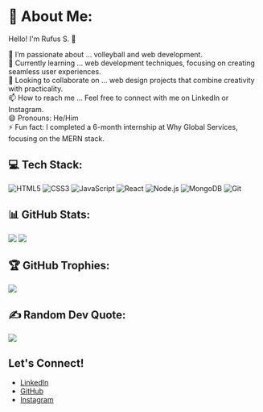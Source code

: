 # 💫 About Me:
Hello! I'm Rufus S. 👋

👀 I’m passionate about ... volleyball and web development.  
🌱 Currently learning ... web development techniques, focusing on creating seamless user experiences.  
💞️ Looking to collaborate on ... web design projects that combine creativity with practicality.  
📫 How to reach me ... Feel free to connect with me on LinkedIn or Instagram.  
😄 Pronouns: He/Him  
⚡ Fun fact: I completed a 6-month internship at Why Global Services, focusing on the MERN stack.

## 💻 Tech Stack:
![HTML5](https://img.shields.io/badge/-HTML5-E34F26?style=flat-square&logo=html5&logoColor=white)
![CSS3](https://img.shields.io/badge/-CSS3-1572B6?style=flat-square&logo=css3&logoColor=white)
![JavaScript](https://img.shields.io/badge/-JavaScript-F7DF1E?style=flat-square&logo=javascript&logoColor=black)
![React](https://img.shields.io/badge/-React-61DAFB?style=flat-square&logo=react&logoColor=black)
![Node.js](https://img.shields.io/badge/-Node.js-339933?style=flat-square&logo=node.js&logoColor=white)
![MongoDB](https://img.shields.io/badge/-MongoDB-47A248?style=flat-square&logo=mongodb&logoColor=white)
![Git](https://img.shields.io/badge/-Git-F05032?style=flat-square&logo=git&logoColor=white)

## 📊 GitHub Stats:
![](https://github-readme-stats.vercel.app/api?username=rufus005&theme=radical&hide_border=false&include_all_commits=true&count_private=true)
![](https://github-readme-streak-stats.herokuapp.com/?user=rufus005&theme=radical&hide_border=false)

## 🏆 GitHub Trophies:
![](https://github-profile-trophy.vercel.app/?username=rufus005&theme=radical&no-frame=false&no-bg=false&margin-w=4)

## ✍️ Random Dev Quote:
![](https://quotes-github-readme.vercel.app/api?type=horizontal&theme=radical)

## Let's Connect!
- [LinkedIn](https://www.linkedin.com/in/rufus005)  
- [GitHub](https://github.com/rufus005)  
- [Instagram](https://www.instagram.com/rufus_s_am)
